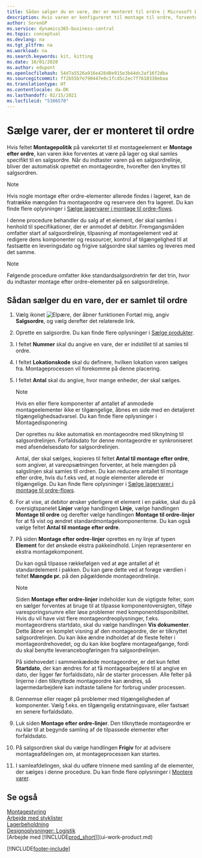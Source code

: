 ```yaml
---
title: Sådan sælger du en vare, der er monteret til ordre | Microsoft Docs
description: Hvis varen er konfigureret til montage til ordre, forventes varen derefter ikke at være på lager, og den skal samles specifikt til en salgsordre. Når du indtaster varen på en salgsordrelinje, bliver der automatisk oprettet en montageordre, hvorefter den knyttes til salgsordren.
author: SorenGP
ms.service: dynamics365-business-central
ms.topic: conceptual
ms.devlang: na
ms.tgt_pltfrm: na
ms.workload: na
ms.search.keywords: kit, kitting
ms.date: 10/01/2020
ms.author: edupont
ms.openlocfilehash: 54d7a5526a916e426d8e915e3b44dc2af16f2dba
ms.sourcegitcommit: ff2b55b7e790447e0c1fcd5c2ec7f7610338ebaa
ms.translationtype: HT
ms.contentlocale: da-DK
ms.lasthandoff: 02/15/2021
ms.locfileid: "5386570"
---
```

# <a name="sell-items-assembled-to-order"></a>Sælge varer, der er monteret til ordre
Hvis feltet **Montagepolitik** på varekortet til et montageelement er **Montage efter ordre**, kan varen ikke forventes at være på lager og skal samles specifikt til en salgsordre. Når du indtaster varen på en salgsordrelinje, bliver der automatisk oprettet en montageordre, hvorefter den knyttes til salgsordren.  

> [!NOTE]  
>  Hvis nogle montage efter ordre-elementer allerede findes i lageret, kan de fratrække mængden fra montageordre og reservere den fra lageret. Du kan finde flere oplysninger i [Sælge lagervarer i montage til ordre-flows](assembly-how-to-sell-assemble-to-order-items-and-inventory-items-together.md).  

I denne procedure behandler du salg af et element, der skal samles i henhold til specifikationer, der er anmodet af debitor. Fremgangsmåden omfatter start af salgsordrelinje, tilpasning af montageelement ved at redigere dens komponenter og ressourcer, kontrol af tilgængelighed til at fastsætte en leveringsdato og frigive salgsordre skal samles og leveres med det samme.  

> [!NOTE]  
>  Følgende procedure omfatter ikke standardsalgsordretrin før det trin, hvor du indtaster montage efter ordre-elementer på en salgsordrelinje.  

## <a name="to-sell-an-item-that-is-assembled-to-order"></a>Sådan sælger du en vare, der er samlet til ordre  
1.  Vælg ikonet ![Elpære, der åbner funktionen Fortæl mig](media/ui-search/search_small.png "Fortæl mig, hvad du vil foretage dig"), angiv **Salgsordre**, og vælg derefter det relaterede link.  
2.  Oprette en salgsordre. Du kan finde flere oplysninger i [Sælge produkter](sales-how-sell-products.md).  
3.  I feltet **Nummer** skal du angive en vare, der er indstillet til at samles til ordre.  
4.  I feltet **Lokationskode** skal du definere, hvilken lokation varen sælges fra. Montageprocessen vil forekomme på denne placering.  
5.  I feltet **Antal** skal du angive, hvor mange enheder, der skal sælges.  

    > [!NOTE]  
    >  Hvis en eller flere komponenter af antallet af anmodede montageelementer ikke er tilgængelige, åbnes en side med en detaljeret tilgængelighedsadvarsel. Du kan finde flere oplysninger i Montagedisponering  

    Der oprettes nu ikke automatisk en montageordre med tilknytning til salgsordrelinjen. Forfaldsdato for denne montageordre er synkroniseret med afsendelsesdato for salgsordrelinjen.  

    Antal, der skal sælges, kopieres til feltet **Antal til montage efter ordre**, som angiver, at vareopsætningen forventer, at hele mængden på salgslinjen skal samles til ordren. Du kan reducere antallet til montage efter ordre, hvis du f.eks ved, at nogle elementer allerede er tilgængelige. Du kan finde flere oplysninger i [Sælge lagervarer i montage til ordre-flows](assembly-how-to-sell-inventory-items-in-assemble-to-order-flows.md).  

6.  For at vise, at debitor ønsker yderligere et element i en pakke, skal du på oversigtspanelet **Linjer** vælge handlingen **Linje**, vælge handlingen **Montage til ordre** og derefter vælge handlingen **Montage til ordre-linjer** for at få vist og ændret standardmontagekomponenterne. Du kan også vælge feltet **Antal til montage efter ordre**.  
7.  På siden **Montage efter ordre-linjer** oprettes en ny linje af typen **Element** for det ønskede ekstra pakkeindhold. Linjen repræsenterer en ekstra montagekomponent.  

    Du kan også tilpasse rækkefølgen ved at øge antallet af ét standardelement i pakken. Du kan gøre dette ved at forøge værdien i feltet **Mængde pr.** på den pågældende montageordrelinje.  

    > [!NOTE]  
    >  Siden **Montage efter ordre-linjer** indeholder kun de vigtigste felter, som en sælger forventes at bruge til at tilpasse komponentoversigten, tilføje varesporingsnumre eller løse problemer med komponentdisponibilitet. Hvis du vil have vist flere montageordreoplysninger, f.eks. montageordrens startdato, skal du vælge handlingen **Vis dokumenter**. Dette åbner en komplet visning af den montageordre, der er tilknyttet salgsordrelinjen. Du kan ikke ændre indholdet af de fleste felter i montageordrehovedet, og du kan ikke bogføre montageafgange, fordi du skal benytte leverancebogføringen fra salgsordrelinjen.  
    >   
    >  På sidehovedet i sammenkædede montageordrer, er det kun feltet **Startdato**, der kan ændres for at få montagearbejdere til at angive en dato, der ligger før forfaldsdato, når de starter processen. Alle felter på linjerne i den tilknyttede montageordre kan ændres, så lagermedarbejdere kan indtaste tallene for forbrug under processen.  

8.  Gennemse eller reager på problemer med tilgængeligheden af komponenter. Vælg f.eks. en tilgængelig erstatningsvare, eller fastsæt en senere forfaldsdato.  
9. Luk siden **Montage efter ordre-linjer**. Den tilknyttede montageordre er nu klar til at begynde samling af de tilpassede elementer efter forfaldsdato.  
10. På salgsordren skal du vælge handlingen **Frigiv** for at advisere montageafdelingen om, at montageprocessen kan startes.  
11. I samleafdelingen, skal du udføre trinnene med samling af de elementer, der sælges i denne procedure. Du kan finde flere oplysninger i [Montere varer](assembly-how-to-assemble-items.md).  

## <a name="see-also"></a>Se også  
[Montagestyring](assembly-assemble-items.md)  
[Arbejde med styklister](inventory-how-work-BOMs.md)  
[Lagerbeholdning](inventory-manage-inventory.md)  
[Designoplysninger: Logistik](design-details-warehouse-management.md)  
[Arbejde med [!INCLUDE[prod_short](includes/prod_short.md)]](ui-work-product.md)


[!INCLUDE[footer-include](includes/footer-banner.md)]